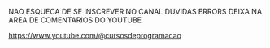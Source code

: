 NAO ESQUECA DE SE INSCREVER NO CANAL
DUVIDAS ERRORS DEIXA NA AREA DE COMENTARIOS DO YOUTUBE

https://www.youtube.com/@cursosdeprogramacao


